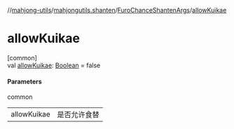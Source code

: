 //[mahjong-utils](../../../index.md)/[mahjongutils.shanten](../index.md)/[FuroChanceShantenArgs](index.md)/[allowKuikae](allow-kuikae.md)

# allowKuikae

[common]\
val [allowKuikae](allow-kuikae.md): [Boolean](https://kotlinlang.org/api/latest/jvm/stdlib/kotlin-stdlib/kotlin/-boolean/index.html) = false

#### Parameters

common

| | |
|---|---|
| allowKuikae | 是否允许食替 |
